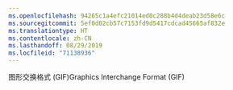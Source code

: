 ```yaml
---
ms.openlocfilehash: 94265c1a4efc21014ed0c288b4d4deab23d58e6c
ms.sourcegitcommit: 5ef0d02cb57c7153fd9d5417cdcad45665af832e
ms.translationtype: HT
ms.contentlocale: zh-CN
ms.lasthandoff: 08/29/2019
ms.locfileid: "71138936"
---
```

<span data-ttu-id="a813b-101">图形交换格式 (GIF)</span><span class="sxs-lookup"><span data-stu-id="a813b-101">Graphics Interchange Format (GIF)</span></span>